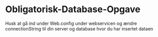 # Obligatorisk-Database-Opgave

Husk at gå ind under Web.config under webservicen og ændre connectionString til din server og database hvor du har insertet dataen
